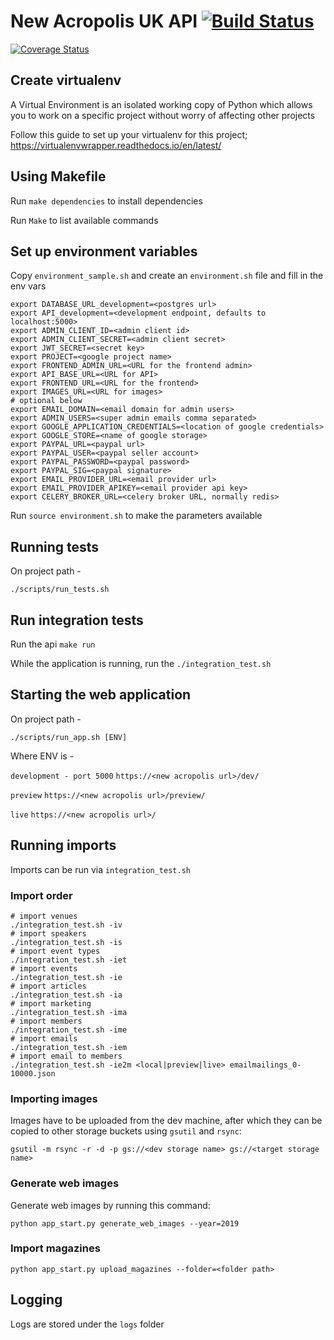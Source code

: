# New Acropolis UK API  [![Build Status](https://travis-ci.org/NewAcropolis/api.svg?branch=master)](https://travis-ci.org/NewAcropolis/api)
[![Coverage Status](https://coveralls.io/repos/github/NewAcropolis/api/badge.svg?branch=master)](https://coveralls.io/github/NewAcropolis/api?branch=master)

## Create virtualenv

A Virtual Environment is an isolated working copy of Python which
allows you to work on a specific project without worry of affecting other projects

Follow this guide to set up your virtualenv for this project;
https://virtualenvwrapper.readthedocs.io/en/latest/

## Using Makefile

Run `make dependencies` to install dependencies

Run `Make` to list available commands

## Set up environment variables

Copy `environment_sample.sh` and create an `environment.sh` file and fill in the env vars

```
export DATABASE_URL_development=<postgres url>
export API_development=<development endpoint, defaults to localhost:5000>
export ADMIN_CLIENT_ID=<admin client id>
export ADMIN_CLIENT_SECRET=<admin client secret>
export JWT_SECRET=<secret key>
export PROJECT=<google project name>
export FRONTEND_ADMIN_URL=<URL for the frontend admin>
export API_BASE_URL=<URL for API>
export FRONTEND_URL=<URL for the frontend>
export IMAGES_URL=<URL for images>
# optional below
export EMAIL_DOMAIN=<email domain for admin users>
export ADMIN_USERS=<super admin emails comma separated>
export GOOGLE_APPLICATION_CREDENTIALS=<location of google credentials>
export GOOGLE_STORE=<name of google storage>
export PAYPAL_URL=<paypal url>
export PAYPAL_USER=<paypal seller account>
export PAYPAL_PASSWORD=<paypal password>
export PAYPAL_SIG=<paypal signature>
export EMAIL_PROVIDER_URL=<email provider url>
export EMAIL_PROVIDER_APIKEY=<email provider api key>
export CELERY_BROKER_URL=<celery broker URL, normally redis>
```

Run `source environment.sh` to make the parameters available

## Running tests

On project path -

```shell
./scripts/run_tests.sh
```

## Run integration tests

Run the api `make run`

While the application is running, run the `./integration_test.sh`

## Starting the web application

On project path -

```shell
./scripts/run_app.sh [ENV]
```

Where ENV is -

`development - port 5000`
`https://<new acropolis url>/dev/`

`preview`
`https://<new acropolis url>/preview/`

`live`
`https://<new acropolis url>/`

## Running imports

Imports can be run via `integration_test.sh`

### Import order

```
# import venues
./integration_test.sh -iv
# import speakers
./integration_test.sh -is
# import event types
./integration_test.sh -iet
# import events
./integration_test.sh -ie
# import articles
./integration_test.sh -ia
# import marketing
./integration_test.sh -ima
# import members
./integration_test.sh -ime
# import emails
./integration_test.sh -iem
# import email to members
./integration_test.sh -ie2m <local|preview|live> emailmailings_0-10000.json
```

### Importing images

Images have to be uploaded from the dev machine, after which they can be copied to other storage buckets using `gsutil` and `rsync`:

```
gsutil -m rsync -r -d -p gs://<dev storage name> gs://<target storage name>
```

### Generate web images

Generate web images by running this command:

    python app_start.py generate_web_images --year=2019 

### Import magazines

    python app_start.py upload_magazines --folder=<folder path> 

## Logging

Logs are stored under the `logs` folder
